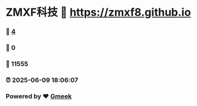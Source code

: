 # ZMXF科技 :link: https://zmxf8.github.io 
### :page_facing_up: [4](https://zmxf8.github.io/tag.html) 
### :speech_balloon: 0 
### :hibiscus: 11555 
### :alarm_clock: 2025-06-09 18:06:07 
### Powered by :heart: [Gmeek](https://github.com/Meekdai/Gmeek)
